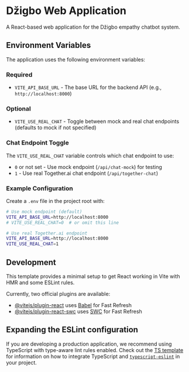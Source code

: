 # Džigbo Web Application

A React-based web application for the Džigbo empathy chatbot system.

## Environment Variables

The application uses the following environment variables:

### Required
- `VITE_API_BASE_URL` - The base URL for the backend API (e.g., `http://localhost:8000`)

### Optional
- `VITE_USE_REAL_CHAT` - Toggle between mock and real chat endpoints (defaults to mock if not specified)

### Chat Endpoint Toggle

The `VITE_USE_REAL_CHAT` variable controls which chat endpoint to use:

- `0` or not set - Use mock endpoint (`/api/chat-mock`) for testing
- `1` - Use real Together.ai chat endpoint (`/api/together-chat`)

### Example Configuration

Create a `.env` file in the project root with:

```bash
# Use mock endpoint (default)
VITE_API_BASE_URL=http://localhost:8000
# VITE_USE_REAL_CHAT=0  # or omit this line

# Use real Together.ai endpoint
VITE_API_BASE_URL=http://localhost:8000
VITE_USE_REAL_CHAT=1
```

## Development

This template provides a minimal setup to get React working in Vite with HMR and some ESLint rules.

Currently, two official plugins are available:

- [@vitejs/plugin-react](https://github.com/vitejs/vite-plugin-react/blob/main/packages/plugin-react) uses [Babel](https://babeljs.io/) for Fast Refresh
- [@vitejs/plugin-react-swc](https://github.com/vitejs/vite-plugin-react/blob/main/packages/plugin-react-swc) uses [SWC](https://swc.rs/) for Fast Refresh

## Expanding the ESLint configuration

If you are developing a production application, we recommend using TypeScript with type-aware lint rules enabled. Check out the [TS template](https://github.com/vitejs/vite/tree/main/packages/create-vite/template-react-ts) for information on how to integrate TypeScript and [`typescript-eslint`](https://typescript-eslint.io) in your project.
